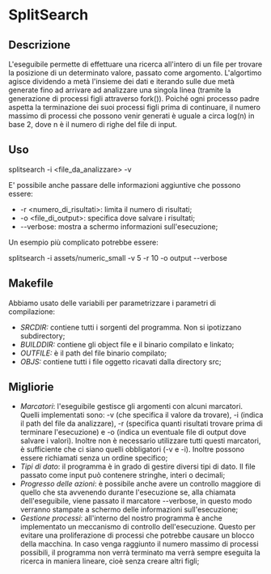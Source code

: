 # SplitSearch

## Descrizione

L'eseguibile permette di effettuare una ricerca all'intero di un file per trovare la posizione di un determinato valore, passato come argomento. L'algortimo agisce dividendo a metà l'insieme dei dati e iterando sulle due metà generate fino ad arrivare ad analizzare una singola linea (tramite la generazione di processi figli attraverso fork()). Poiché ogni processo padre aspetta la terminazione dei suoi processi figli prima di continuare, il numero massimo di processi che possono venir generati è uguale a circa log(n) in base 2, dove n è il numero di righe del file di input.

## Uso

splitsearch -i <file_da_analizzare> -v <valore da cercare>

E' possibile anche passare delle informazioni aggiuntive che possono essere:
* -r <numero_di_risultati>: limita il numero di risultati;
* -o <file_di_output>: specifica dove salvare i risultati;
* --verbose: mostra a schermo informazioni sull'esecuzione;

Un esempio più complicato potrebbe essere:

splitsearch -i assets/numeric_small -v 5 -r 10 -o output --verbose

## Makefile

Abbiamo usato delle variabili per parametrizzare i parametri di compilazione:

* _SRCDIR:_ contiene tutti i sorgenti del programma. Non si ipotizzano subdirectory;
* _BUILDDIR:_ contiene gli object file e il binario compilato e linkato;
* _OUTFILE:_ è il path del file binario compilato;
* _OBJS:_ contiene tutti i file oggetto ricavati dalla directory src;

## Migliorie

* _Marcatori_: l'eseguibile gestisce gli argomenti con alcuni marcatori. Quelli implementati sono: -v (che specifica il valore da trovare), -i (indica il path del file da analizzare), -r (specifica quanti risultati trovare prima di terminare l'esecuzione) e -o (indica un eventuale file di output dove salvare i valori). Inoltre non è necessario utilizzare tutti questi marcatori, è sufficiente che ci siano quelli obbligatori (-v e -i).
Inoltre possono essere richiamati senza un ordine specifico;
* _Tipi di dato_: il programma è in grado di gestire diversi tipi di dato. Il file passato come input può contenere stringhe, interi o decimali;
* _Progresso delle azioni_: è possibile anche avere un controllo maggiore di quello che sta avvenendo durante l'esecuzione se, alla chiamata dell'eseguibile, viene passato il marcatore --verbose, in questo modo verranno stampate a schermo delle informazioni sull'esecuzione;
* _Gestione processi_: all'interno del nostro programma è anche implementato un meccanismo di controllo dell'esecuzione. Questo per evitare una proliferazione di processi che potrebbe causare un blocco della macchina. In caso venga raggiunto il numero massimo di processi possibili, il programma non verrà terminato ma verrà sempre eseguita la ricerca in maniera lineare, cioè senza creare altri figli;
